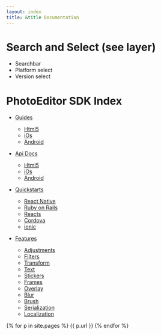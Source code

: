 ```yaml
---
layout: index
title: &title Documentation  
---
```


# Search and Select (see layer)
- Searchbar 
- Platform select
- Version select 

# PhotoEditor SDK Index

- [Guides](guides)
   - [Html5](guides/html5/latest)
   - [iOs](guides/ios/latest)
   - [Android](guides/android/latest)

-  [Api Docs](api)
   - [Html5](api/html5/latest)
   - [iOs](api/ios/latest)
   - [Android](api/android/latest)
   
- [Quickstarts](quickstarts)
  - [React Native](quickstarts/react-native)
  - [Ruby on Rails](quickstarts/ruby-on-rails)
  - [Reacts](quickstarts/react)
  - [Cordova](quickstarts/cordova)
  - [ionic](quickstarts/ionic)

- [Features](features)
   - [Adjustments](features/adjustments)
   - [Filters](features/filter)
   - [Transform](features/transform)
   - [Text](features/text)
   - [Stickers](features/stickers)
   - [Frames](features/frames)
   - [Overlay](features/overlay)
   - [Blur](features/blur)
   - [Brush](features/brush)
   - [Serialization](features/serialization)
   - [Localization](features/localization)



{% for p in site.pages %}
    {{ p.url }}
{% endfor %}

